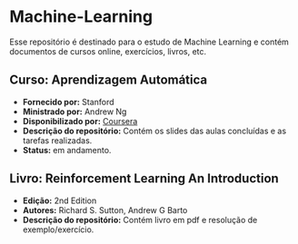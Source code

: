 # Machine-Learning
Esse repositório é destinado para o estudo de Machine Learning e contém documentos de cursos online, exercícios, livros, etc.

## Curso: Aprendizagem Automática
* **Fornecido por:** Stanford
* **Ministrado por:** Andrew Ng
* **Disponibilizado por:** [Coursera](https://www.coursera.org/learn/machine-learning)
* **Descrição do repositório:** Contém os slides das aulas concluídas e as tarefas realizadas.
* **Status:** em andamento.

## Livro: Reinforcement Learning An Introduction
* **Edição:** 2nd Edition
* **Autores:** Richard S. Sutton, Andrew G Barto
* **Descrição do repositório:** Contém livro em pdf e resolução de exemplo/exercício.

